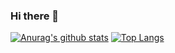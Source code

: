 ### Hi there 👋


[![Anurag's github stats](https://github-readme-stats.vercel.app/api??count_private=true&username=elton-santana&show_icons=true)](https://github.com/elton-santana) [![Top Langs](https://github-readme-stats.vercel.app/api/top-langs/?username=elton-santana&layout=compact)](https://github.com/elton-santana)

<!--
**elton-santana/elton-santana** is a ✨ _special_ ✨ repository because its `README.md` (this file) appears on your GitHub profile.

Here are some ideas to get you started:

- 🔭 I’m currently working on ...
- 🌱 I’m currently learning ...
- 👯 I’m looking to collaborate on ...
- 🤔 I’m looking for help with ...
- 💬 Ask me about ...
- 📫 How to reach me: ...
- 😄 Pronouns: ...
- ⚡ Fun fact: ...
-->
